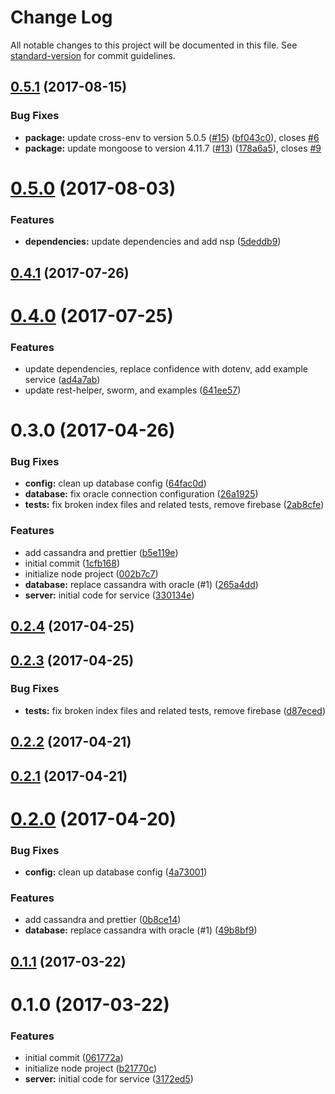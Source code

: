 # Change Log

All notable changes to this project will be documented in this file. See [standard-version](https://github.com/conventional-changelog/standard-version) for commit guidelines.

<a name="0.5.1"></a>
## [0.5.1](https://github.com/shellthor/microservice-boilerplate/compare/v0.5.0...v0.5.1) (2017-08-15)


### Bug Fixes

* **package:** update cross-env to version 5.0.5 ([#15](https://github.com/shellthor/microservice-boilerplate/issues/15)) ([bf043c0](https://github.com/shellthor/microservice-boilerplate/commit/bf043c0)), closes [#6](https://github.com/shellthor/microservice-boilerplate/issues/6)
* **package:** update mongoose to version 4.11.7 ([#13](https://github.com/shellthor/microservice-boilerplate/issues/13)) ([178a6a5](https://github.com/shellthor/microservice-boilerplate/commit/178a6a5)), closes [#9](https://github.com/shellthor/microservice-boilerplate/issues/9)



<a name="0.5.0"></a>
# [0.5.0](https://github.com/shellthor/microservice-boilerplate/compare/v0.4.1...v0.5.0) (2017-08-03)


### Features

* **dependencies:** update dependencies and add nsp ([5deddb9](https://github.com/shellthor/microservice-boilerplate/commit/5deddb9))



<a name="0.4.1"></a>
## [0.4.1](https://github.com/shellthor/microservice-boilerplate/compare/v0.4.0...v0.4.1) (2017-07-26)



<a name="0.4.0"></a>
# [0.4.0](https://github.com/shellthor/microservice-boilerplate/compare/v0.3.0...v0.4.0) (2017-07-25)


### Features

* update dependencies, replace confidence with dotenv, add example service ([ad4a7ab](https://github.com/shellthor/microservice-boilerplate/commit/ad4a7ab))
* update rest-helper, sworm, and examples ([641ee57](https://github.com/shellthor/microservice-boilerplate/commit/641ee57))



<a name="0.3.0"></a>
# 0.3.0 (2017-04-26)


### Bug Fixes

* **config:** clean up database config ([64fac0d](https://github.com/shellthor/microservice-boilerplate/commit/64fac0d))
* **database:** fix oracle connection configuration ([26a1925](https://github.com/shellthor/microservice-boilerplate/commit/26a1925))
* **tests:** fix broken index files and related tests, remove firebase ([2ab8cfe](https://github.com/shellthor/microservice-boilerplate/commit/2ab8cfe))


### Features

* add cassandra and prettier ([b5e119e](https://github.com/shellthor/microservice-boilerplate/commit/b5e119e))
* initial commit ([1cfb168](https://github.com/shellthor/microservice-boilerplate/commit/1cfb168))
* initialize node project ([002b7c7](https://github.com/shellthor/microservice-boilerplate/commit/002b7c7))
* **database:** replace cassandra with oracle (#1) ([265a4dd](https://github.com/shellthor/microservice-boilerplate/commit/265a4dd))
* **server:** initial code for service ([330134e](https://github.com/shellthor/microservice-boilerplate/commit/330134e))



<a name="0.2.4"></a>
## [0.2.4](https://github.com/shellthor/microservice-boilerplate/compare/v0.2.3...v0.2.4) (2017-04-25)



<a name="0.2.3"></a>
## [0.2.3](https://github.com/shellthor/microservice-boilerplate/compare/v0.2.2...v0.2.3) (2017-04-25)


### Bug Fixes

* **tests:** fix broken index files and related tests, remove firebase ([d87eced](https://github.com/shellthor/microservice-boilerplate/commit/d87eced))



<a name="0.2.2"></a>
## [0.2.2](https://github.com/shellthor/microservice-boilerplate/compare/v0.2.1...v0.2.2) (2017-04-21)



<a name="0.2.1"></a>
## [0.2.1](https://github.com/shellthor/microservice-boilerplate/compare/v0.2.0...v0.2.1) (2017-04-21)



<a name="0.2.0"></a>
# [0.2.0](https://github.com/shellthor/microservice-boilerplate/compare/v0.1.1...v0.2.0) (2017-04-20)


### Bug Fixes

* **config:** clean up database config ([4a73001](https://github.com/shellthor/microservice-boilerplate/commit/4a73001))


### Features

* add cassandra and prettier ([0b8ce14](https://github.com/shellthor/microservice-boilerplate/commit/0b8ce14))
* **database:** replace cassandra with oracle (#1) ([49b8bf9](https://github.com/shellthor/microservice-boilerplate/commit/49b8bf9))



<a name="0.1.1"></a>
## [0.1.1](https://github.com/shellthor/microservice-boilerplate/compare/v0.1.0...v0.1.1) (2017-03-22)



<a name="0.1.0"></a>
# 0.1.0 (2017-03-22)


### Features

* initial commit ([061772a](https://github.com/shellthor/microservice-boilerplate/commit/061772a))
* initialize node project ([b21770c](https://github.com/shellthor/microservice-boilerplate/commit/b21770c))
* **server:** initial code for service ([3172ed5](https://github.com/shellthor/microservice-boilerplate/commit/3172ed5))
